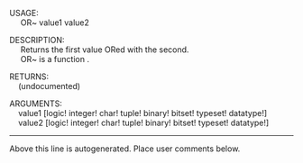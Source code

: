 USAGE:  
&nbsp;&nbsp;&nbsp;&nbsp;&nbsp;OR~&nbsp;value1&nbsp;value2&nbsp;  
  
DESCRIPTION:  
&nbsp;&nbsp;&nbsp;&nbsp;&nbsp;Returns&nbsp;the&nbsp;first&nbsp;value&nbsp;ORed&nbsp;with&nbsp;the&nbsp;second.  
&nbsp;&nbsp;&nbsp;&nbsp;&nbsp;OR~&nbsp;is&nbsp;a&nbsp;function&nbsp;.  
  
RETURNS:  
&nbsp;&nbsp;&nbsp;&nbsp;(undocumented)  
  
ARGUMENTS:  
&nbsp;&nbsp;&nbsp;&nbsp;value1&nbsp;[logic!&nbsp;integer!&nbsp;char!&nbsp;tuple!&nbsp;binary!&nbsp;bitset!&nbsp;typeset!&nbsp;datatype!]  
&nbsp;&nbsp;&nbsp;&nbsp;value2&nbsp;[logic!&nbsp;integer!&nbsp;char!&nbsp;tuple!&nbsp;binary!&nbsp;bitset!&nbsp;typeset!&nbsp;datatype!]  
___
Above this line is autogenerated. Place user comments below.